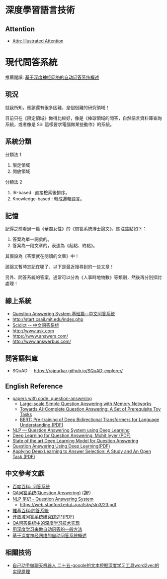# 深度學習語言技術

## Attention

* [Attn: Illustrated Attention](https://towardsdatascience.com/attn-illustrated-attention-5ec4ad276ee3)

# 現代問答系統

推薦閱讀: [基于深度神经网络的自动问答系统概述](https://zhuanlan.zhihu.com/p/41217854)

## 現況

就我所知，應該還有很多困難，是個很難的研究領域！

目前只在《限定領域》做得比較好，像是《棒球領域的問答，自然語言資料庫查詢系統，或者像是 Siri 這樣要求電腦做某些動作》的系統。



## 系統分類

分類法 1

1. 限定領域
2. 開放領域

分類法 2

1. IR-based : 直接檢索後排序。
2. Knowledge-based  : 轉成邏輯語言。 

## 記憶
記得之前看過一篇《華裔女性》的《問答系統博士論文》，關注焦點如下：

1. 答案為單一詞彙的。
2. 答案為一段文章的，表達為《起點、終點》。

其假設為《答案就在閱讀的文章》中！

該論文暫時忘記在哪了，以下是最近搜尋到的一些文章！

另外、問答系統的答案，通常可以分為《人事時地物數》等類別，然後再分別探討處理！

## 線上系統

* [Question Answering System 基础篇--中文问答系统](https://www.jianshu.com/p/ab0e228e0d74)
* http://start.csail.mit.edu/index.php
* [Scidict -- 中文问答系统](http://www.scidict.org/items/%E4%B8%AD%E6%96%87%E9%97%AE%E7%AD%94%E7%B3%BB%E7%BB%9F.html)
* http://www.ask.com
* https://www.answers.com/
* http://www.answerbus.com/


## 問答語料庫

* SQuAD -- https://rajpurkar.github.io/SQuAD-explorer/

## English Reference

* [papers with code: question-answering](https://paperswithcode.com/task/question-answering)
    * [Large-scale Simple Question Answering with Memory Networks](https://paperswithcode.com/paper/large-scale-simple-question-answering-with)
    * [Towards AI-Complete Question Answering: A Set of Prerequisite Toy Tasks](https://paperswithcode.com/paper/towards-ai-complete-question-answering-a-set)
    * [BERT: Pre-training of Deep Bidirectional Transformers for Language Understanding (PDF)](https://arxiv.org/pdf/1810.04805v2.pdf)
* [NLP — Question Answering System using Deep Learning](https://medium.com/@akshaynavalakha/nlp-question-answering-system-f05825ef35c8)
* [Deep Learning for Question Answering, Mohit Iyyer (PDF)](https://people.cs.umass.edu/~miyyer/data/deepqa.pdf)
* [State of the art Deep Learning Model for Question Answering](https://blog.einstein.ai/state-of-the-art-deep-learning-model-for-question-answering/)
* [Question Answering Using Deep Learning(PDF)](https://cs224d.stanford.edu/reports/StrohMathur.pdf)
* [Applying Deep Learning to Answer Selection: A Study and An Open Task (PDF)](https://arxiv.org/abs/1508.01585)

## 中文參考文獻

* [百度百科: 问答系统](https://baike.baidu.com/item/%E9%97%AE%E7%AD%94%E7%B3%BB%E7%BB%9F)
* [QA问答系统(Question Answering)](https://zhuanlan.zhihu.com/p/61914325) (讚!)
* [NLP 笔记 - Question Answering System](http://www.shuang0420.com/2017/03/02/NLP%20%E7%AC%94%E8%AE%B0%20-%20Question%20Answering%20System/)
    * https://web.stanford.edu/~jurafsky/slp3/23.pdf
* [維基百科:問答系統](https://zh.wikipedia.org/wiki/%E5%95%8F%E7%AD%94%E7%B3%BB%E7%B5%B1)
* [开放域问答系统研究综述*(PDF)](https://pdfs.semanticscholar.org/b62a/337b7d65eafe6b43a22a7bf2a287afb8a54f.pdf)
* [QA问答系统中的深度学习技术实现](https://blog.csdn.net/u010159842/article/details/80597428)
* [用深度学习来做自动问答的一般方法](https://toutiao.io/posts/myxs3u/preview)
* [基于深度神经网络的自动问答系统概述](https://zhuanlan.zhihu.com/p/41217854)

## 相關技術

* [自己动手做聊天机器人 二十五-google的文本挖掘深度学习工具word2vec的实现原理](http://www.shareditor.com/blogshow/?blogId=100)


